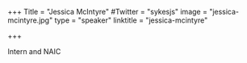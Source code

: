 +++
Title = "Jessica McIntyre"
#Twitter = "sykesjs"
image = "jessica-mcintyre.jpg"
type = "speaker"
linktitle = "jessica-mcintyre"

+++

Intern and NAIC